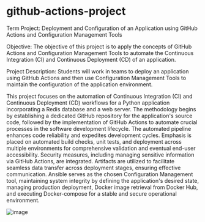 # github-actions-project

Term Project: Deployment and Configuration of an Application using GitHub Actions and Configuration Management Tools

Objective: The objective of this project is to apply the concepts of GitHub Actions and Configuration Management Tools to automate the Continuous Integration (CI) and Continuous Deployment (CD) of an application.

Project Description: Students will work in teams to deploy an application using GitHub Actions and then use Configuration Management Tools to maintain the configuration of the application environment.


This project focuses on the automation of Continuous Integration (CI) and Continuous Deployment (CD) workflows for a Python application incorporating a Redis database and a web server. The methodology begins by establishing a dedicated GitHub repository for the application's source code, followed by the implementation of GitHub Actions to automate crucial processes in the software development lifecycle. The automated pipeline enhances code reliability and expedites development cycles. Emphasis is placed on automated build checks, unit tests, and deployment across multiple environments for comprehensive validation and eventual end-user accessibility. Security measures, including managing sensitive information via GitHub Actions, are integrated. Artifacts are utilized to facilitate seamless data transfer across deployment stages, ensuring effective communication. Ansible serves as the chosen Configuration Management tool, maintaining system integrity by defining the application's desired state, managing production deployment, Docker image retrieval from Docker Hub, and executing Docker-compose for a stable and secure operational environment.

![image](https://github.com/athuls121/github-actions-project/assets/91245503/3180d17c-fd75-4889-bfb8-dfeca9abd5f2)

